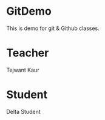 # GitDemo
This is demo for git &amp; Github classes.

# Teacher
Tejwant Kaur

# Student
Delta Student